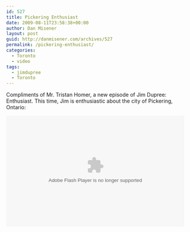 ```yaml
---
id: 527
title: Pickering Enthusiast
date: 2009-08-11T23:58:38+00:00
author: Dan Misener
layout: post
guid: http://danmisener.com/archives/527
permalink: /pickering-enthusiast/
categories:
  - Toronto
  - video
tags:
  - jimdupree
  - Toronto
---
```

Compliments of Mr. Tristan Homer, a new episode of Jim Dupree: Enthusiast. This time, Jim is enthusiastic about the city of Pickering, Ontario:

<embed src="http://blip.tv/play/g5UngZbSNQI%2Em4v" type="application/x-shockwave-flash" width="480" height="300" allowscriptaccess="always" allowfullscreen="true">
</embed>